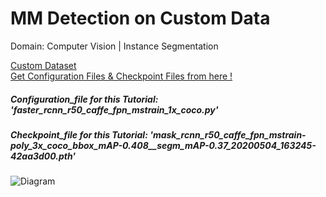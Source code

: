 # MM Detection on Custom Data
Domain: Computer Vision | Instance Segmentation

<div align = "left">
      <a href="https://www.kaggle.com/datasets/sreevishnudamodaran/vinbigdata-coco-dataset-with-wbf-3x-downscaled?select=vinbigdata-coco-dataset-with-wbf-3x-downscaled">
      Custom Dataset
      </a>
</div>

<div align = "left">
      <a href="https://github.com/open-mmlab/mmdetection/tree/master/configs">
      Get Configuration Files & Checkpoint Files from here !
      </a>
</div>

<h5 align = "left">Configuration_file for this Tutorial: 'faster_rcnn_r50_caffe_fpn_mstrain_1x_coco.py'</h5>

<h5 align = "left">Checkpoint_file for this Tutorial: 'mask_rcnn_r50_caffe_fpn_mstrain-poly_3x_coco_bbox_mAP-0.408__segm_mAP-0.37_20200504_163245-42aa3d00.pth'</h5>

![Diagram](https://raw.githubusercontent.com/mykeysid10/Fire-Alarm-System-using-Tinkercad/main/Output.png)

